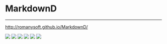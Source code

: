 # MarkdownD


---
http://romanysoft.github.io/MarkdownD/

![](http://romanysoft.github.io/MarkdownD/images/screens/common/c1.png)
![](http://romanysoft.github.io/MarkdownD/images/screens/common/c2.png)
![](http://romanysoft.github.io/MarkdownD/images/screens/common/c3.png)
![](http://romanysoft.github.io/MarkdownD/images/screens/common/c4.png)
![](http://romanysoft.github.io/MarkdownD/images/screens/common/c5.png)
![](http://romanysoft.github.io/MarkdownD/images/screens/common/c6.png)
